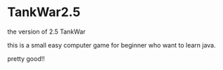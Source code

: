 # TankWar2.5
the version of 2.5 TankWar


this is a small easy computer game for beginner who want to learn java. 

pretty good!!
